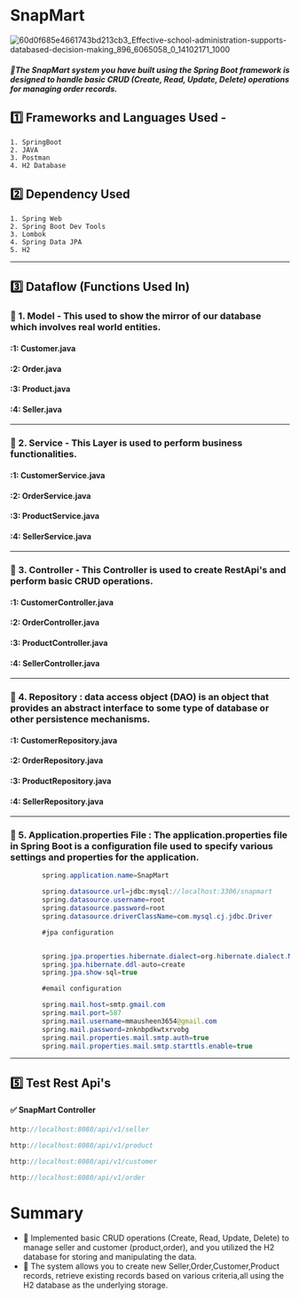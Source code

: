 # SnapMart
![60d0f685e4661743bd213cb3_Effective-school-administration-supports-databased-decision-making_896_6065058_0_14102171_1000](https://github.com/Sowndarya9920/Student_management_system/assets/112794922/1d9d7146-1ff1-4be3-8d6e-5c4fc0275dbf)


##### 🔸The SnapMart system you have built using the Spring Boot framework is designed to handle basic CRUD (Create, Read, Update, Delete) operations for managing order records.
## :one: Frameworks and Languages Used -
    1. SpringBoot
    2. JAVA
    3. Postman
    4. H2 Database

## :two: Dependency Used
    1. Spring Web
    2. Spring Boot Dev Tools
    3. Lombok
    4. Spring Data JPA
    5. H2
-----------------------------------------------------------------------------------------------------------------------------------------------------------------------
## :three: Dataflow (Functions Used In)
### :white_flower: 1. Model - This used to show the mirror of our database which involves real world entities.
#### :1: Customer.java
#### :2: Order.java
#### :3: Product.java
#### :4: Seller.java

-----------------------------------------------------------------------------------------------------------------------------------------------------------------------

### :white_flower: 2. Service - This Layer is used to perform business functionalities.
#### :1: CustomerService.java
#### :2: OrderService.java
#### :3: ProductService.java
#### :4: SellerService.java

----------------------------------------------------------------------------------------------------------------------------------------------------

### :white_flower: 3. Controller - This Controller is used to create RestApi's and perform basic CRUD operations.
#### :1: CustomerController.java
#### :2: OrderController.java
#### :3: ProductController.java
#### :4: SellerController.java

-----------------------------------------------------------------------------------------------------------------------------------------------------------------------
### :white_flower: 4. Repository : data access object (DAO) is an object that provides an abstract interface to some type of database or other persistence mechanisms.
#### :1: CustomerRepository.java
#### :2: OrderRepository.java
#### :3: ProductRepository.java
#### :4: SellerRepository.java

-------------------------------------------------------------------------------------------------------------------------------------------------------
### :white_flower: 5. Application.properties File : The application.properties file in Spring Boot is a configuration file used to specify various settings and properties for the application.
```java
        spring.application.name=SnapMart

        spring.datasource.url=jdbc:mysql://localhost:3306/snapmart
        spring.datasource.username=root
        spring.datasource.password=root
        spring.datasource.driverClassName=com.mysql.cj.jdbc.Driver

        #jpa configuration


        spring.jpa.properties.hibernate.dialect=org.hibernate.dialect.MySQLDialect
        spring.jpa.hibernate.ddl-auto=create
        spring.jpa.show-sql=true

        #email configuration

        spring.mail.host=smtp.gmail.com
        spring.mail.port=587
        spring.mail.username=mmausheen3654@gmail.com
        spring.mail.password=znknbpdkwtxrvobg
        spring.mail.properties.mail.smtp.auth=true
        spring.mail.properties.mail.smtp.starttls.enable=true
```
-------------------------------------------------------------------------------------------------------------------------------------------------------
## :five: Test Rest Api's
#### :white_check_mark: SnapMart Controller
```java
http://localhost:8080/api/v1/seller
```

```java
http://localhost:8080/api/v1/product
```

```java
http://localhost:8080/api/v1/customer
```

```java
http://localhost:8080/api/v1/order
```

#  Summary
- :small_orange_diamond: Implemented basic CRUD operations (Create, Read, Update, Delete) to manage seller and customer (product,order), and you utilized the H2 database for storing and manipulating the data.
- :small_orange_diamond: The system allows you to create new Seller,Order,Customer,Product records, retrieve existing records based on various criteria,all using the H2 database as the underlying storage.
